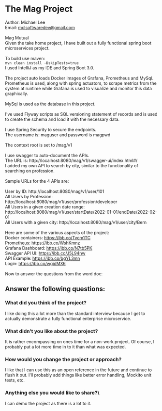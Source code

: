 # The Mag Project

Author: Michael Lee\
Email: mclsoftwaredev@gmail.com\
\
Mag Mutual
\
Given the take home project, I have built out a fully functional spring boot microservices project.\
\
To build use maven:\
`mvn clean install -DskipTests=true`
\
I used IntelliJ as my IDE and Spring Boot 3.0.\
\
The project auto loads Docker images of Grafana, Prometheus and MySql.\
Prometheus is used, along with spring actuators, to scrape metrics from the system at runtime while Grafana is used to visualize and monitor this data graphically.\
\
MySql is used as the database in this project.\
\
I've used Flyway scripts as SQL versioning statement of records and is used to create the schema and load it with the necessary data.\
\
I use Spring Security to secure the endpoints.\
The username is: maguser and password is magpwd\
\
The context root is set to /mag/v1\
\
I use swagger to auto-document the APIs.\
The URL is: http://localhost:8080/mag/v1/swagger-ui/index.html#/
\
I added my own API to search by city, similar to the functionality of searching on profession.\
\
Sample URLs for the 4 APIs are:\
\
User by ID: http://localhost:8080/mag/v1/user/101
\
All Users by Profession: http://localhost:8080/mag/v1/user/profession/developer
\
All Users in a given creation date range:  http://localhost:8080/mag/v1/user/startDate/2022-01-01/endDate/2022-02-01
\
All Users with a given city: http://localhost:8080/mag/v1/user/city/Bern
\
\
Here are some of the various aspects of the project:\
Docker containers: https://ibb.co/Tvcm1TC
\
Prometheus: https://ibb.co/WshKmnz
\
Grafana Dashboard: https://ibb.co/N7tb5PK
\
Swagger API UI: https://ibb.co/J5L94nw
\
API Example: https://ibb.co/bgYL3mn
\
Login: https://ibb.co/wgjdMX6
\
\
Now to answer the questions from the word doc:

## Answer the following questions:

### What did you think of the project?
  I like doing this a lot more than the standard interview because I get to actually demonstrate a fully functional enterprise microservice.

### What didn’t you like about the project?
  It is rather encompassing on ones time for a non-work project. Of course, I probably put a lot more time in to it than what was expected.

### How would you change the project or approach?
  I like that I can use this as an open reference in the future and continue to flush it out. I'll probably add things like better error handling, Mockito unit tests, etc.

### Anything else you would like to share?\
  I can demo the project as there is a lot to it.